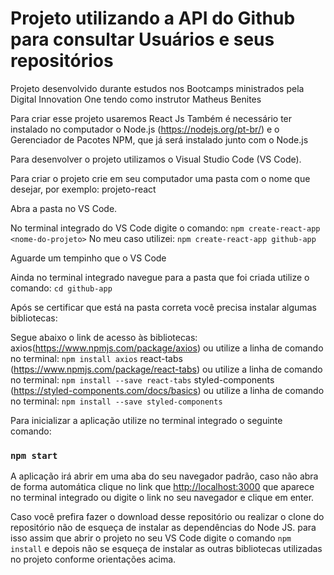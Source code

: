 # Projeto utilizando a API do Github para consultar Usuários e seus repositórios

Projeto desenvolvido durante estudos nos Bootcamps ministrados pela Digital Innovation One
tendo como instrutor Matheus Benites

Para criar esse projeto usaremos React Js
Também é necessário ter instalado no computador o Node.js (https://nodejs.org/pt-br/)
e o Gerenciador de Pacotes NPM, que já será instalado junto com o Node.js 

Para desenvolver o projeto utilizamos o Visual Studio Code (VS Code).

Para criar o projeto crie em seu computador uma pasta com o nome que desejar, por exemplo: projeto-react

Abra a pasta no VS Code.

No terminal integrado do VS Code digite o comando:  `npm create-react-app <nome-do-projeto>`
No meu caso utilizei: `npm create-react-app github-app`
  
Aguarde um tempinho que o VS Code

Ainda no terminal integrado navegue para a pasta que foi criada utilize o comando: `cd github-app`

Após se certificar que está na pasta correta você precisa instalar algumas bibliotecas:

Segue abaixo o link de acesso às bibliotecas:
axios(https://www.npmjs.com/package/axios) ou utilize a linha de comando no terminal: `npm install axios`
react-tabs (https://www.npmjs.com/package/react-tabs) ou utilize a linha de comando no terminal: `npm install --save react-tabs` 
styled-components (https://styled-components.com/docs/basics) ou utilize a linha de comando no terminal: `npm install --save styled-components`

Para inicializar a aplicação utilize no terminal integrado o seguinte comando: 
### `npm start`

A aplicação irá abrir em uma aba do seu navegador padrão, caso não abra de forma automática clique no link que [http://localhost:3000](http://localhost:3000) que aparece no terminal integrado ou digite o link no seu navegador e clique em enter.


Caso você prefira fazer o download desse repositório ou realizar o clone do repositório não de esqueça de instalar as dependências do Node JS.
para isso assim que abrir o projeto no seu VS Code digite o comando `npm install` e depois não se esqueça de instalar as outras bibliotecas utilizadas no projeto conforme orientações acima.
